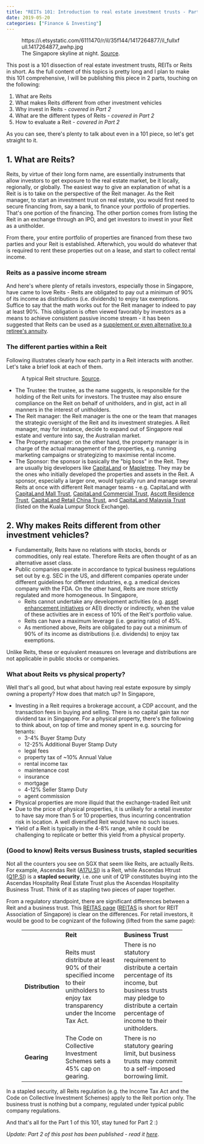 ```yaml
---
title: "REITs 101: Introduction to real estate investment trusts - Part 1"
date: 2019-05-20
categories: ["Finance & Investing"]
---
```


<!-- wp:embed {"url":"https://i.etsystatic.com/6111470/r/il/35f144/1417264877/il_fullxfull.1417264877_awhp.jpg","type":"rich","providerNameSlug":""} -->
<figure class="wp-block-embed is-type-rich"><div class="wp-block-embed__wrapper">
https://i.etsystatic.com/6111470/r/il/35f144/1417264877/il_fullxfull.1417264877_awhp.jpg
</div><figcaption>The Singapore skyline at night. <a href="https://www.etsy.com/au/listing/563149556/custom-singapore-skyline-canvas-art">Source</a>.</figcaption></figure>
<!-- /wp:embed -->

<!-- wp:paragraph -->
<p>This post is a 101 dissection of real estate investment trusts, REITs or Reits in short. As the full content of this topics is pretty long and I plan to make this 101 comprehensive, I will be publishing this piece in 2 parts, touching on the following:</p>
<!-- /wp:paragraph -->

<!-- wp:list {"ordered":true} -->
<ol><li>What are Reits</li><li>What makes Reits different from other investment vehicles</li><li>Why invest in Reits - <em>covered in Part 2</em></li><li>What are the different types of Reits - <em>covered in Part 2</em> </li><li>How to evaluate a Reit - <em>covered in Part 2</em></li></ol>
<!-- /wp:list -->

<!-- wp:paragraph -->
<p>As you can see, there's plenty to talk about even in a 101 piece, so let's get straight to it.</p>
<!-- /wp:paragraph -->

<!-- wp:heading -->
<h2>1. What are Reits?</h2>
<!-- /wp:heading -->

<!-- wp:paragraph -->
<p>Reits, by virtue of their long form name, are essentially instruments that allow investors to get exposure to the real estate market, be it locally, regionally, or globally. The easiest way to give an explanation of what is a Reit is is to take on the perspective of the Reit manager. As the Reit manager, to start an investment trust on real estate, you would first need to secure financing from, say a bank, to finance your portfolio of properties. That's one portion of the financing. The other portion comes from listing the Reit in an exchange through an IPO, and get investors to invest in your Reit as a unitholder.</p>
<!-- /wp:paragraph -->

<!-- wp:paragraph -->
<p>From there, your entire portfolio of properties are financed from these two parties and your Reit is established. Afterwhich, you would do whatever that is required to rent these properties out on a lease, and start to collect rental income.</p>
<!-- /wp:paragraph -->

<!-- wp:heading {"level":3} -->
<h3>Reits as a passive income stream</h3>
<!-- /wp:heading -->

<!-- wp:paragraph -->
<p>And here's where plenty of retails investors, especially those in Singapore, have came to love Reits - Reits are obligated to pay out a minimum of 90% of its income as distributions (i.e. dividends) to enjoy tax exemptions. Suffice to say that the math works out for the Reit manager to indeed to pay at least 90%. This obligation is often viewed favorably by investors as a means to achieve consistent passive income stream - it has been suggested that Reits can be used as a <a href="https://www.todayonline.com/singapore/choosing-steady-retirement-income">supplement or even alternative to a retiree's annuity</a>.</p>
<!-- /wp:paragraph -->

<!-- wp:heading {"level":3} -->
<h3>The different parties within a Reit</h3>
<!-- /wp:heading -->

<!-- wp:paragraph -->
<p>Following illustrates clearly how each party in a Reit interacts with another. Let's take a brief look at each of them.</p>
<!-- /wp:paragraph -->

<!-- wp:image -->
<figure class="wp-block-image"><img src="https://www.moneysense.gov.sg/-/media/moneysense/images/content-graphics-infographics/a-typical-reit-structure.jpg?la=en&amp;hash=C618E33305CB50C523C8A226DB39D2684F532A1A" alt=""/><figcaption>A typical Reit structure. <a href="https://www.moneysense.gov.sg/articles/2018/10/understanding-real-estate-investment-trusts-reits">Source</a>.</figcaption></figure>
<!-- /wp:image -->

<!-- wp:list -->
<ul><li>The Trustee: the trustee, as the name suggests, is responsible for the holding of the Reit units for investors. The trustee may also ensure compliance on the Reit on behalf of unitholders, and in gist, act in all manners in the interest of unitholders.</li><li>The Reit manager: the Reit manager is the one or the team that manages the strategic oversight of the Reit and its investment strategies. A Reit manager, may for instance, decide to expand out of Singapore real estate and venture into say, the Australian market.</li><li>The Property manager: on the other hand, the property manager is in charge of the actual management of the properties, e.g. running marketing campaigns or strategizing to maximise rental income.</li><li>The Sponsor: the sponsor is basically the "big boss" in the Reit. They are usually big developers like <a href="https://www.capitaland.com/sg/en.html">CapitaLand</a> or <a href="http://www.mapletree.com.sg/">Mapletree</a>. They may be the ones who initially developed the properties and assets in the Reit. A sponsor, especially a larger one, would typically run and manage several Reits at once with different Reit manager teams - e.g. CapitaLand with <a href="https://sg.finance.yahoo.com/quote/c38u.si">CapitaLand Mall Trust</a>, <a href="https://sg.finance.yahoo.com/quote/C61U.SI">CapitaLand Commercial Trust</a>, <a href="https://sg.finance.yahoo.com/quote/A68U.SI/">Ascott Residence Trust</a>, <a href="https://sg.finance.yahoo.com/quote/AU8U.SI">CapitaLand Retail China Trust</a>, and <a href="https://sg.finance.yahoo.com/quote/5180.KL/">CapitaLand Malaysia Trust</a> (listed on the Kuala Lumpur Stock Exchange).</li></ul>
<!-- /wp:list -->

<!-- wp:heading -->
<h2>2. Why makes Reits different from other investment vehicles?</h2>
<!-- /wp:heading -->

<!-- wp:list -->
<ul><li>Fundamentally, Reits have no relations with stocks, bonds or commodities, only real estate. Therefore Reits are often thought of as an alternative asset class.</li><li>Public companies operate in accordance to typical business regulations set out by e.g. SEC in the US, and different companies operate under different guidelines for different industries, e.g. a medical devices company with the FDA. On the other hand, Reits are more strictly regulated and more homogeneous. In Singapore, <ul><li>Reits cannot undertake any development activities (e.g. <a href="https://www.reitsweek.com/2017/11/asset-enhancement-initiative.html">asset enhancement initiatives</a> or AEI) directly or indirectly, when the value of these activities are in excess of 10% of the Reit's portfolio value.</li><li>Reits can have a maximum leverage (i.e. gearing ratio) of 45%.</li><li>As mentioned above, Reits are obligated to pay out a minimum of 90% of its income as distributions (i.e. dividends) to enjoy tax exemptions.</li></ul></li></ul>
<!-- /wp:list -->

<!-- wp:paragraph -->
<p>Unlike Reits, these or equivalent measures on leverage and distributions are not applicable in public stocks or companies.</p>
<!-- /wp:paragraph -->

<!-- wp:heading {"level":3} -->
<h3>What about Reits vs physical property?</h3>
<!-- /wp:heading -->

<!-- wp:paragraph -->
<p>Well that's all good, but what about having real estate exposure by simply owning a property? How does that match up? In Singapore,</p>
<!-- /wp:paragraph -->

<!-- wp:list -->
<ul><li>Investing in a Reit requires a brokerage account, a CDP account, and the transaction fees in buying and selling. There is no capital gain tax nor dividend tax in Singapore. For a physical property, there's the following to think about, on top of time and money spent in e.g. sourcing for tenants:<ul><li>3-4% Buyer Stamp Duty</li><li>12-25% Additional Buyer Stamp Duty</li><li>legal fees</li><li>property tax of ~10% Annual Value</li><li>rental income tax</li><li>maintenance cost</li><li>insurance</li><li>mortgage</li><li>4-12% Seller Stamp Duty</li><li>agent commission</li></ul></li><li>Physical properties are more illquid that the exchange-traded Reit unit</li><li>Due to the price of physical properties, it is unlikely for a retail investor to have say more than 5 or 10 properties, thus incurring concentration risk in location. A well diversified Reit would have no such issues.</li><li>Yield of a Reit is typically in the 4-8% range, while it could be challenging to replicate or better this yield from a physical property.</li></ul>
<!-- /wp:list -->

<!-- wp:heading {"level":3} -->
<h3>(Good to know) Reits versus Business trusts, stapled securities</h3>
<!-- /wp:heading -->

<!-- wp:paragraph -->
<p>Not all the counters you see on SGX that seem like Reits, are actually Reits. For example, Ascendas Reit (<a href="https://sg.finance.yahoo.com/quote/A17U.SI/">A17U.SI</a>) is a Reit, while Ascendas Htrust (<a href="https://sg.finance.yahoo.com/quote/Q1P.SI">Q1P.SI</a>) is a <strong>stapled security</strong>, i.e. one unit of Q1P constitutes buying into the Ascendas Hospitality Real Estate Trust plus the Ascendas Hospitality Business Trust. Think of it as stapling two pieces of paper together.</p>
<!-- /wp:paragraph -->

<!-- wp:paragraph -->
<p>From a regulatory standpoint, there are significant differences between a Reit and a business trust. This <a href="https://www.reitas.sg/singapore-reits/differences-between-s-reits-business-trusts-in-singapore/">REITAS page</a> (<a href="https://www.reitas.sg/">REITAS</a> is short for REIT Association of Singapore) is clear on the differences. For retail investors, it would be good to be cognizant of the following (lifted from the same page):</p>
<!-- /wp:paragraph -->

<!-- wp:table -->
<figure class="wp-block-table"><table><tbody><tr><td></td><td><strong>Reit</strong></td><td><strong>Business Trust</strong></td></tr><tr><td><strong>Distribution</strong></td><td>Reits must distribute at least 90% of their specified income to their unitholders to enjoy tax transparency under the Income Tax Act.</td><td>There is no statutory requirement to distribute a certain percentage of its income, but business trusts may pledge to distribute a certain percentage of income to their unitholders. </td></tr><tr><td><strong>Gearing</strong></td><td>The Code on Collective Investment Schemes sets a 45% cap on gearing.</td><td>There is no statutory gearing limit, but business trusts may commit to a self-imposed borrowing limit.</td></tr></tbody></table></figure>
<!-- /wp:table -->

<!-- wp:paragraph -->
<p>In a stapled security, all Reits regulation (e.g. the Income Tax Act and the Code on Collective Investment Schemes) apply to the Reit portion only. The business trust is nothing but a company, regulated under typical public company regulations.</p>
<!-- /wp:paragraph -->

<!-- wp:paragraph -->
<p>And that's all for the Part 1 of this 101, stay tuned for Part 2 :)</p>
<!-- /wp:paragraph -->

<!-- wp:paragraph -->
<p><em>Update: Part 2 of this post has been published - read it </em><a href="https://thestatsguy.home.blog/2019/05/29/reits-101-introduction-to-real-estate-investment-trusts-part-2/"><em>here</em></a>.</p>
<!-- /wp:paragraph -->